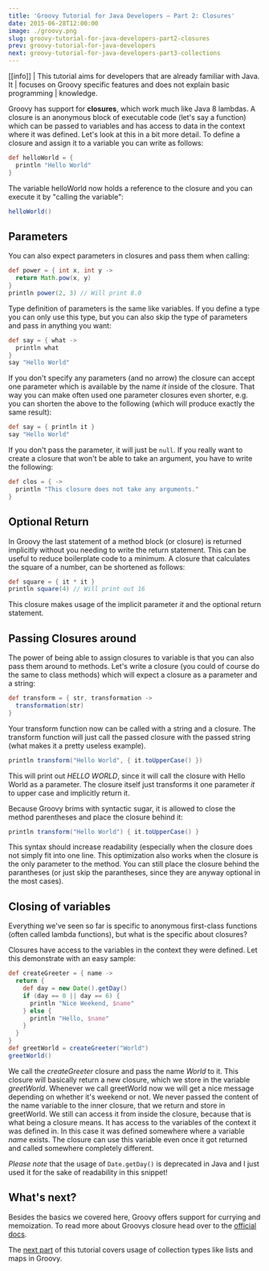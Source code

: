 ```yaml
---
title: 'Groovy Tutorial for Java Developers – Part 2: Closures'
date: 2015-06-28T12:00:00
image: ./groovy.png
slug: groovy-tutorial-for-java-developers-part2-closures
prev: groovy-tutorial-for-java-developers
next: groovy-tutorial-for-java-developers-part3-collections
---
```


[[info]]
| This tutorial aims for developers that are already familiar with Java. It
| focuses on Groovy specific features and does not explain basic programming
| knowledge.

Groovy has support for **closures**, which work much
like Java 8 lambdas. A closure is an anonymous block of executable code (let's
say a function) which can be passed to variables and has access to data in the
context where it was defined. Let's look at this in a bit more detail. To define
a closure and assign it to a variable you can write as follows:

```groovy
def helloWorld = {
  println "Hello World"
}
```

The variable helloWorld now holds a reference to the closure and you can execute
it by "calling the variable":

```groovy
helloWorld()
```

## Parameters

You can also expect parameters in closures and pass them when calling:

```groovy
def power = { int x, int y ->
  return Math.pow(x, y)
}
println power(2, 3) // Will print 8.0
```

Type definition of parameters is the same like
variables. If you define a type you can only use this type, but you can also
skip the type of parameters and pass in anything you want:

```groovy
def say = { what ->
  println what
}
say "Hello World"
```

If you don't specify any
parameters (and no arrow) the closure can accept one parameter which is
available by the name *it* inside of the closure. That way you can make often
used one parameter closures even shorter, e.g. you can shorten the above to the
following (which will produce exactly the same result):

```groovy
def say = { println it }
say "Hello World"
```

If you don't pass the parameter, it will just be `null`. If you really want to
create a closure that won't be able to take an argument, you have to write the following:

```groovy
def clos = { ->
  println "This closure does not take any arguments."
}
```

## Optional Return

In Groovy the last statement of a method block (or closure) is returned
implicitly without you needing to write the return statement. This can be useful
to reduce boilerplate code to a minimum. A closure that calculates the square of
a number, can be shortened as follows:

```groovy
def square = { it * it }
println square(4) // Will print out 16
```

This closure makes usage of the implicit parameter *it* and the optional return statement.

## Passing Closures around

The power of being able to assign closures to variable is that you can also pass
them around to methods. Let's write a closure (you could of course do the same
to class methods) which will expect a closure as a parameter and a string:

```groovy
def transform = { str, transformation ->
  transformation(str)
}
```

Your transform function now can be called with a string and a closure. The
transform function will just call the passed closure with the passed string
(what makes it a pretty useless example).

```groovy
println transform("Hello World", { it.toUpperCase() })
```

This will print out *HELLO WORLD*, since
it will call the closure with Hello World as a parameter. The closure itself
just transforms it one parameter *it* to upper case and implicitly return it.

Because Groovy brims with syntactic sugar, it is allowed to close the method
parentheses and place the closure behind it:

```groovy
println transform("Hello World") { it.toUpperCase() }
```

This syntax should increase readability
(especially when the closure does not simply fit into one line. This
optimization also works when the closure is the only parameter to the method.
You can still place the closure behind the parantheses (or just skip the
parantheses, since they are anyway optional in the most cases).

## Closing of variables

Everything we've seen so far is specific to anonymous first-class functions
(often called lambda functions), but what is the specific about closures?

Closures have access to the variables in the context they were defined. Let this
demonstrate with an easy sample:

```groovy
def createGreeter = { name ->
  return {
    def day = new Date().getDay()
    if (day == 0 || day == 6) {
      println "Nice Weekend, $name"
    } else {
      println "Hello, $name"
    }
  }
}
def greetWorld = createGreeter("World")
greetWorld()
```

We call the *createGreeter* closure and pass the
name *World* to it. This closure will basically return a new closure, which we
store in the variable *greetWorld*. Whenever we call greetWorld now we will get
a nice message depending on whether it's weekend or not. We never passed the
content of the name variable to the inner closure, that we return and store in
greetWorld. We still can access it from inside the closure, because that is what
being a closure means. It has access to the variables of the context it was
defined in. In this case it was defined somewhere where a variable *name*
exists. The closure can use this variable even once it got returned and called
somewhere completely different.

*Please note* that the usage of `Date.getDay()`
is deprecated in Java and I just used it for the sake of readability in this
snippet!

## What's next?

Besides the basics we covered here, Groovy offers support for currying and
memoization. To read more about Groovys closure head over to the [official
docs](http://www.groovy-lang.org/closures.html).

The [next part](/groovy-tutorial-for-java-developers-part3-collections) of
this tutorial covers usage of collection types like lists and maps in Groovy.
